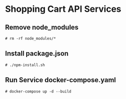 # Shopping Cart API Services

## Remove node_modules
```
# rm -rf node_modules/*
```

## Install package.json
```
# ./npm-install.sh
```

## Run Service docker-compose.yaml
```
# docker-compose up -d --build
```

